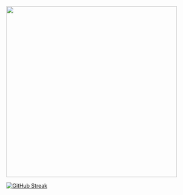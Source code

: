 <img width="450em" src="https://api.githubtrends.io/user/svg/MatheusMinski/langs?time_range=one_year&include_private=True&loc_metric=changed&theme=light">
   
   
[![GitHub Streak](https://streak-stats.demolab.com?user=MatheusMinski)](https://git.io/streak-stats)

